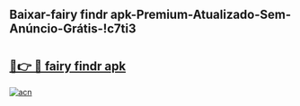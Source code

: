 
## Baixar-fairy findr apk-Premium-Atualizado-Sem-Anúncio-Grátis-!c7ti3

# <h2><a href="https://andorid.site?title=fairy_findr_apk&ref=27">🔗👉 🔴 fairy findr apk</a></h2>

[![acn](https://github.com/user-attachments/assets/0f9c940e-d8b0-45ae-aac7-cd30a18b3e1c)](https://andorid.site?title=fairy_findr_apk&ref=27)

